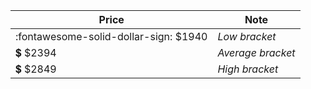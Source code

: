 | Price | Note    |
|-------|---------|
| :fontawesome-solid-dollar-sign: $1940 | _Low bracket_ |
| :heavy_dollar_sign: $2394 | _Average bracket_ |
| :heavy_dollar_sign: $2849 | _High bracket_ |
